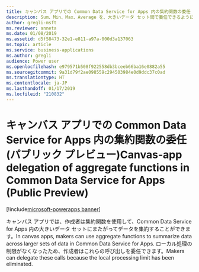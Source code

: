 ```yaml
---
title: キャンバス アプリでの Common Data Service for Apps 内の集約関数の委任
description: Sum、Min、Max、Average を、大きいデータ セット間で委任できるようになりました
author: gregli-msft
ms.reviewer: anneta
ms.date: 01/08/2019
ms.assetid: d5f58473-32e1-e811-a97a-000d3a137063
ms.topic: article
ms.service: business-applications
ms.author: gregli
audience: Power user
ms.openlocfilehash: e979571b508f922558db3bceeb66ba16e0882a55
ms.sourcegitcommit: 9a31d79f2ae098559c294503984e0d9ddc37c0ad
ms.translationtype: HT
ms.contentlocale: ja-JP
ms.lasthandoff: 01/17/2019
ms.locfileid: "210832"
---
```

# <a name="canvas-app-delegation-of-aggregate-functions-in-common-data-service-for-apps-public-preview"></a><span data-ttu-id="ce993-103">キャンバス アプリでの Common Data Service for Apps 内の集約関数の委任 (パブリック プレビュー)</span><span class="sxs-lookup"><span data-stu-id="ce993-103">Canvas-app delegation of aggregate functions in Common Data Service for Apps (Public Preview)</span></span>


[!include[microsoft-powerapps banner](../includes/microsoft-powerapps.md)]

<span data-ttu-id="ce993-104">キャンバス アプリでは、作成者は集約関数を使用して、Common Data Service for Apps 内の大きいデータ セットにまたがってデータを集約することができます。</span><span class="sxs-lookup"><span data-stu-id="ce993-104">In canvas apps, makers can use aggregate functions to summarize data across larger sets of data in Common Data Service for Apps.</span></span> <span data-ttu-id="ce993-105">ローカル処理の制限がなくなったため、作成者はこれらの呼び出しを委任できます。</span><span class="sxs-lookup"><span data-stu-id="ce993-105">Makers can delegate these calls because the local processing limit has been eliminated.</span></span>
